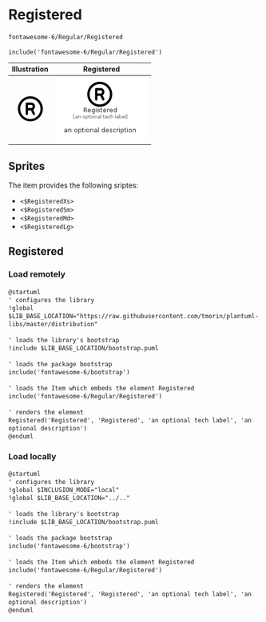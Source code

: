 # Registered


```text
fontawesome-6/Regular/Registered
```

```text
include('fontawesome-6/Regular/Registered')
```



| Illustration | Registered |
| :---: | :---: |
| ![illustration for Illustration](../../fontawesome-6/Regular/Registered.png) | ![illustration for Registered](../../fontawesome-6/Regular/Registered.Local.png) |



## Sprites
The item provides the following sriptes:

- `<$RegisteredXs>`
- `<$RegisteredSm>`
- `<$RegisteredMd>`
- `<$RegisteredLg>`





## Registered

### Load remotely
```plantuml
@startuml
' configures the library
!global $LIB_BASE_LOCATION="https://raw.githubusercontent.com/tmorin/plantuml-libs/master/distribution"

' loads the library's bootstrap
!include $LIB_BASE_LOCATION/bootstrap.puml

' loads the package bootstrap
include('fontawesome-6/bootstrap')

' loads the Item which embeds the element Registered
include('fontawesome-6/Regular/Registered')

' renders the element
Registered('Registered', 'Registered', 'an optional tech label', 'an optional description')
@enduml
```

### Load locally
```plantuml
@startuml
' configures the library
!global $INCLUSION_MODE="local"
!global $LIB_BASE_LOCATION="../.."

' loads the library's bootstrap
!include $LIB_BASE_LOCATION/bootstrap.puml

' loads the package bootstrap
include('fontawesome-6/bootstrap')

' loads the Item which embeds the element Registered
include('fontawesome-6/Regular/Registered')

' renders the element
Registered('Registered', 'Registered', 'an optional tech label', 'an optional description')
@enduml
```

